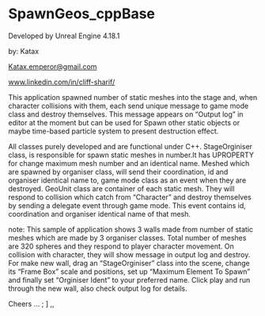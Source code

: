 
# SpawnGeos_cppBase

Developed by Unreal Engine 4.18.1

by: Katax

Katax.emperor@gmail.com

www.linkedin.com/in/cliff-sharif/

This application spawned number of static meshes into the stage and, when character collisions with them, each send unique message to game mode class and destroy themselves. This message appears on “Output log” in editor at the moment but can be used for Spawn other static objects or maybe time-based particle system to present destruction effect.

All classes purely developed and are functional under C++. 
StageOrginiser class, is responsible for spawn static meshes in number.It has UPROPERTY for change maximum mesh number and an identical name. Meshed which are spawned by organiser class, will send their coordination, id and organiser identical name to, game mode class as an event when they are destroyed.
GeoUnit class are container of each static mesh. They will respond to collision which catch from “Character” and destroy themselves by sending a delegate event through game mode. This event contains id, coordination and organiser identical name of that mesh. 

note:
This sample of application shows 3 walls made from number of static meshes which are made by 3 organiser classes. Total number of meshes are 320 spheres and they respond to player character movement. On collision with character, they will show message in output log and destroy.
For make new wall, drag an “StageOrginiser” class into the scene, change its “Frame Box” scale and positions, set up “Maximum Element To Spawn” and finally set “Orginiser Ident” to your preferred name. Click play and run through the new wall, also check output log for details.


Cheers … ; ] ,, 
